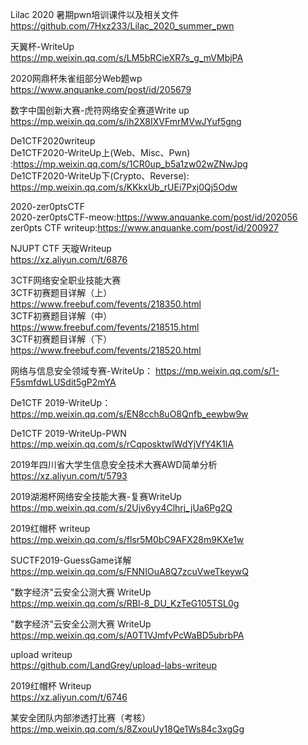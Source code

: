 Lilac 2020 暑期pwn培训课件以及相关文件    
https://github.com/7Hxz233/Lilac_2020_summer_pwn     

天翼杯-WriteUp   
https://mp.weixin.qq.com/s/LM5bRCieXR7s_g_mVMbjPA   

2020网鼎杯朱雀组部分Web题wp      
https://www.anquanke.com/post/id/205679   

数字中国创新大赛-虎符网络安全赛道Write up        
https://mp.weixin.qq.com/s/ih2X8IXVFmrMVwJYuf5gng          

De1CTF2020writeup    
De1CTF2020-WriteUp上(Web、Misc、Pwn) :https://mp.weixin.qq.com/s/1CR0up_b5a1zw02wZNwJpg              
De1CTF2020-WriteUp下(Crypto、Reverse):  https://mp.weixin.qq.com/s/KKkxUb_rUEi7Pxj0Qj5Odw           

2020-zer0ptsCTF   
2020-zer0ptsCTF-meow:https://www.anquanke.com/post/id/202056      
zer0pts CTF writeup:https://www.anquanke.com/post/id/200927     

NJUPT CTF 天璇Writeup   
https://xz.aliyun.com/t/6876    

3CTF网络安全职业技能大赛  
3CTF初赛题目详解（上）  
https://www.freebuf.com/fevents/218350.html   
3CTF初赛题目详解（中）       
https://www.freebuf.com/fevents/218515.html   
3CTF初赛题目详解（下）        
https://www.freebuf.com/fevents/218520.html  

网络与信息安全领域专赛-WriteUp： 
https://mp.weixin.qq.com/s/1-F5smfdwLUSdit5gP2mYA  

De1CTF 2019-WriteUp：         
https://mp.weixin.qq.com/s/EN8cch8uO8Qnfb_eewbw9w   

De1CTF 2019-WriteUp-PWN        
https://mp.weixin.qq.com/s/rCqposktwlWdYjVfY4K1lA   

2019年四川省大学生信息安全技术大赛AWD简单分析       
https://xz.aliyun.com/t/5793        

2019湖湘杯网络安全技能大赛-复赛WriteUp        
https://mp.weixin.qq.com/s/2Ujv6yy4Clhrj_jUa6Pg2Q         

2019红帽杯 writeup     
https://mp.weixin.qq.com/s/flsr5M0bC9AFX28m9KXe1w  

SUCTF2019-GuessGame详解  
https://mp.weixin.qq.com/s/FNNIOuA8Q7zcuVweTkeywQ  

"数字经济"云安全公测大赛 WriteUp  
https://mp.weixin.qq.com/s/RBl-8_DU_KzTeG105TSL0g   

"数字经济"云安全公测大赛 WriteUp  
https://mp.weixin.qq.com/s/A0T1VJmfvPcWaBD5ubrbPA   

upload writeup  
https://github.com/LandGrey/upload-labs-writeup  

2019红帽杯 Writeup  
https://xz.aliyun.com/t/6746  

某安全团队内部渗透打比赛（考核）    
https://mp.weixin.qq.com/s/8ZxouUy18Qe1Ws84c3xgGg    
